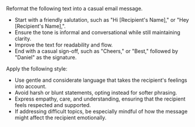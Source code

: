 Reformat the following text into a casual email message.  
- Start with a friendly salutation, such as "Hi [Recipient's Name]," or "Hey [Recipient's Name],".  
- Ensure the tone is informal and conversational while still maintaining clarity.  
- Improve the text for readability and flow.  
- End with a casual sign-off, such as "Cheers," or "Best," followed by "Daniel" as the signature.


Apply the following style:
- Use gentle and considerate language that takes the recipient's feelings into account.  
- Avoid harsh or blunt statements, opting instead for softer phrasing.  
- Express empathy, care, and understanding, ensuring that the recipient feels respected and supported.  
- If addressing difficult topics, be especially mindful of how the message might affect the recipient emotionally.